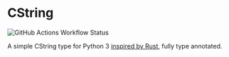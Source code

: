 # CString

![GitHub Actions Workflow Status](https://img.shields.io/github/actions/workflow/status/lbreede/c_string/python-package.yml)

A simple CString type for Python 3 [inspired by Rust](https://doc.rust-lang.org/std/ffi/struct.CString.html), fully type annotated.
